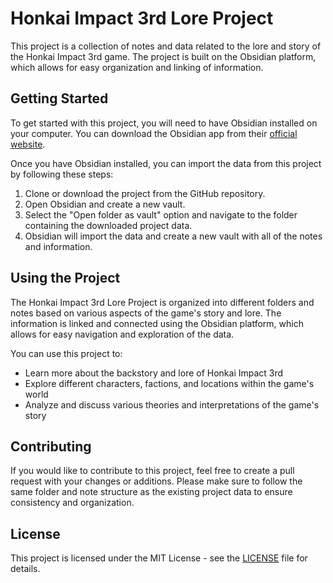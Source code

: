 # Honkai Impact 3rd Lore Project

This project is a collection of notes and data related to the lore and story of the Honkai Impact 3rd game. The project is built on the Obsidian platform, which allows for easy organization and linking of information.

## Getting Started

To get started with this project, you will need to have Obsidian installed on your computer. You can download the Obsidian app from their [official website](https://obsidian.md/).

Once you have Obsidian installed, you can import the data from this project by following these steps:

1. Clone or download the project from the GitHub repository.
2. Open Obsidian and create a new vault.
3. Select the "Open folder as vault" option and navigate to the folder containing the downloaded project data.
4. Obsidian will import the data and create a new vault with all of the notes and information.

## Using the Project

The Honkai Impact 3rd Lore Project is organized into different folders and notes based on various aspects of the game's story and lore. The information is linked and connected using the Obsidian platform, which allows for easy navigation and exploration of the data.

You can use this project to:

- Learn more about the backstory and lore of Honkai Impact 3rd
- Explore different characters, factions, and locations within the game's world
- Analyze and discuss various theories and interpretations of the game's story

## Contributing

If you would like to contribute to this project, feel free to create a pull request with your changes or additions. Please make sure to follow the same folder and note structure as the existing project data to ensure consistency and organization.

## License

This project is licensed under the MIT License - see the [LICENSE](LICENSE) file for details.
